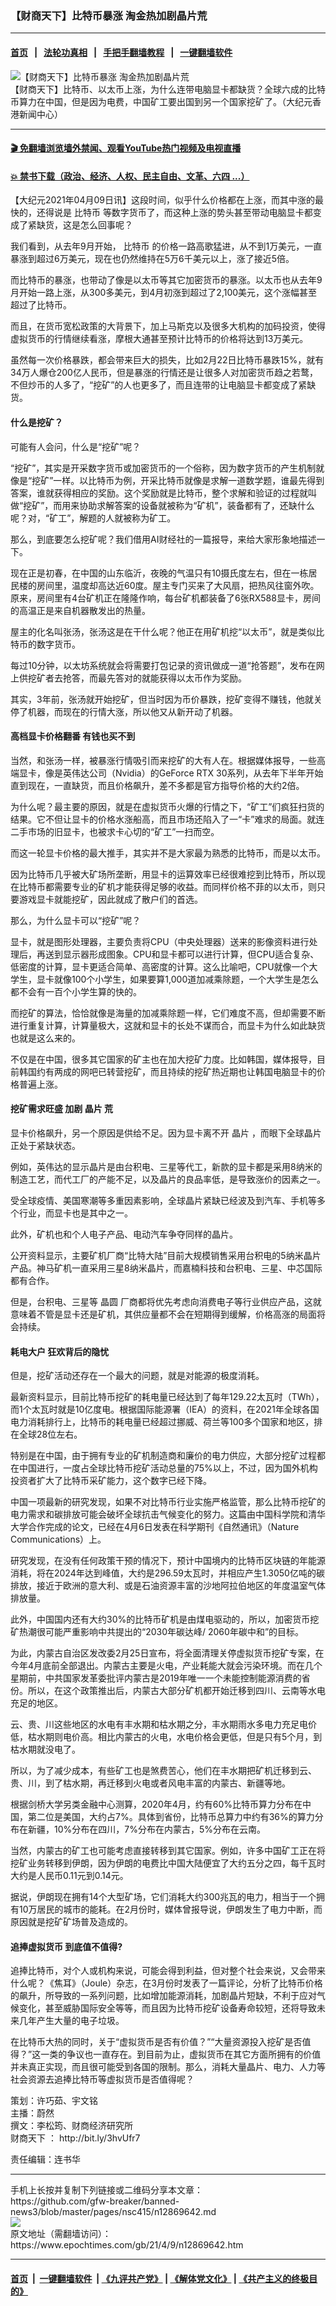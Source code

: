 ### 【财商天下】比特币暴涨 淘金热加剧晶片荒
------------------------

#### [首页](https://github.com/gfw-breaker/banned-news3/blob/master/README.md) &nbsp;&nbsp;|&nbsp;&nbsp; [法轮功真相](https://github.com/begood0513/basic/blob/master/README.md)  &nbsp;&nbsp;|&nbsp;&nbsp; [手把手翻墙教程](https://github.com/gfw-breaker/guides/wiki)  &nbsp;&nbsp;|&nbsp;&nbsp; [一键翻墙软件](https://github.com/gfw-breaker/nogfw/blob/master/README.md)  



<div><img alt="【财商天下】比特币暴涨 淘金热加剧晶片荒" class="attachment-djy_600_400 size-djy_600_400 wp-post-image" src="https://i.epochtimes.com/assets/uploads/2021/04/id12869647-0409_1200x8001-600x400.jpg"/>
<div class="caption">
 【财商天下】比特币、以太币上涨，为什么连带电脑显卡都缺货？全球六成的比特币算力在中国，但是因为电费，中国矿工要出国到另一个国家挖矿了。（大纪元香港新闻中心）
</div></div><hr/>

#### [ 🎬  免翻墙浏览墙外禁闻、观看YouTube热门视频及电视直播](https://github.com/gfw-breaker/HelloWorld)

#### [ 💥  禁书下载（政治、经济、人权、民主自由、文革、六四 ...）](https://github.com/gfw-breaker/books/blob/master/README.md)

<div><p>
 【大纪元2021年04月09日讯】这段时间，似乎什么价格都在上涨，而其中涨的最快的，还得说是
 <ok href="https://www.epochtimes.com/gb/tag/%E6%AF%94%E7%89%B9%E5%B8%81.html">
  比特币
 </ok>
 等数字货币了，而这种上涨的势头甚至带动电脑显卡都变成了紧缺货，这是怎么回事呢？
</p>
<p>
 我们看到，从去年9月开始，
 <ok href="https://www.epochtimes.com/gb/tag/%E6%AF%94%E7%89%B9%E5%B8%81.html">
  比特币
 </ok>
 的价格一路高歌猛进，从不到1万美元，一直暴涨到超过6万美元，现在也仍然维持在5万6千美元以上，涨了接近5倍。
</p>
<p>
 而比特币的暴涨，也带动了像是以太币等其它加密货币的暴涨。以太币也从去年9月开始一路上涨，从300多美元，到4月初涨到超过了2,100美元，这个涨幅甚至超过了比特币。
</p>
<p>
 而且，在货币宽松政策的大背景下，加上马斯克以及很多大机构的加码投资，使得虚拟货币的行情继续看涨，摩根大通甚至预计比特币的价格将达到13万美元。
</p>
<p>
 虽然每一次价格暴跌，都会带来巨大的损失，比如2月22日比特币暴跌15%，就有34万人爆仓200亿人民币，但是暴涨的行情还是让很多人对加密货币趋之若鹜，不但炒币的人多了，“挖矿”的人也更多了，而且连带的让电脑显卡都变成了紧缺货。
</p>
<p>
</p>
<h4>
 什么是挖矿？
</h4>
<p>
 可能有人会问，什么是“挖矿”呢？
</p>
<p>
 “挖矿”，其实是开采数字货币或加密货币的一个俗称，因为数字货币的产生机制就像是“挖矿”一样。以比特币为例，开采比特币就像是求解一道数学题，谁最先得到答案，谁就获得相应的奖励。这个奖励就是比特币，整个求解和验证的过程就叫做“挖矿”，而用来协助求解答案的设备就被称为“矿机”，装备都有了，还缺什么呢？对，“矿工”，解题的人就被称为矿工。
</p>
<p>
 那么，到底要怎么挖矿呢？我们借用AI财经社的一篇报导，来给大家形象地描述一下。
</p>
<p>
 现在正是初春，在中国的山东临沂，夜晚的气温只有10摄氏度左右，但在一栋居民楼的房间里，温度却高达近60度。屋主专门买来了大风扇，把热风往窗外吹。原来，房间里有4台矿机正在隆隆作响，每台矿机都装备了6张RX588显卡，房间的高温正是来自机器散发出的热量。
</p>
<p>
 屋主的化名叫张汤，张汤这是在干什么呢？他正在用矿机挖“以太币”，就是类似比特币的数字货币。
</p>
<p>
 每过10分钟，以太坊系统就会将需要打包记录的资讯做成一道“抢答题”，发布在网上供挖矿者去抢答，而最先答对的就能获得以太币作为奖励。
</p>
<p>
 其实，3年前，张汤就开始挖矿，但当时因为币价暴跌，挖矿变得不赚钱，他就关停了机器，而现在的行情大涨，所以他又从新开动了机器。
</p>
<h4>
 高档显卡价格翻番 有钱也买不到
</h4>
<p>
 当然，和张汤一样，被暴涨行情吸引而来挖矿的大有人在。根据媒体报导，一些高端显卡，像是英伟达公司（Nvidia）的GeForce RTX 30系列，从去年下半年开始直到现在，一直缺货，而且价格飙升，差不多都是官方指导价格的大约2倍。
</p>
<p>
 为什么呢？最主要的原因，就是在虚拟货币火爆的行情之下，“矿工”们疯狂扫货的结果。它不但让显卡的价格水涨船高，而且市场还陷入了一“卡”难求的局面。就连二手市场的旧显卡，也被求卡心切的“矿工”一扫而空。
</p>
<p>
 而这一轮显卡价格的最大推手，其实并不是大家最为熟悉的比特币，而是以太币。
</p>
<p>
 因为比特币几乎被大矿场所垄断，用显卡的运算效率已经很难挖到比特币，所以现在比特币都需要专业的矿机才能获得足够的收益。而同样价格不菲的以太币，则只要游戏显卡就能挖矿，因此就成了散户们的首选。
</p>
<p>
 那么，为什么显卡可以“挖矿”呢？
</p>
<p>
 显卡，就是图形处理器，主要负责将CPU（中央处理器）送来的影像资料进行处理后，再送到显示器形成图象。CPU和显卡都可以进行计算，但CPU适合复杂、低密度的计算，显卡更适合简单、高密度的计算。这么比喻吧，CPU就像一个大学生，显卡就像100个小学生，如果要算1,000道加减乘除题，一个大学生是怎么都不会有一百个小学生算的快的。
</p>
<p>
 而挖矿的算法，恰恰就像是海量的加减乘除题一样，它们难度不高，但却需要不断进行重复计算，计算量极大，这就和显卡的长处不谋而合，而显卡为什么如此缺货也就是这么来的。
</p>
<p>
 不仅是在中国，很多其它国家的矿主也在加大挖矿力度。比如韩国，媒体报导，目前韩国约有两成的网吧已转营挖矿，而且持续的挖矿热近期也让韩国电脑显卡的价格普遍上涨。
</p>
<h4>
 挖矿需求旺盛 加剧
 <ok href="https://www.epochtimes.com/gb/tag/%E6%99%B6%E7%89%87.html">
  晶片
 </ok>
 荒
</h4>
<p>
 显卡价格飙升，另一个原因是供给不足。因为显卡离不开
 <ok href="https://www.epochtimes.com/gb/tag/%E6%99%B6%E7%89%87.html">
  晶片
 </ok>
 ，而眼下全球晶片正处于紧缺状态。
</p>
<p>
 例如，英伟达的显示晶片是由台积电、三星等代工，新款的显卡都是采用8纳米的制造工艺，而代工厂的产能不足，以及晶片的良品率低，是导致涨价的因素之一。
</p>
<p>
 受全球疫情、美国寒潮等多重因素影响，全球晶片紧缺已经波及到汽车、手机等多个行业，而显卡也是其中之一。
</p>
<p>
 此外，矿机也和个人电子产品、电动汽车争夺同样的晶片。
</p>
<p>
 公开资料显示，主要矿机厂商“比特大陆”目前大规模销售采用台积电的5纳米晶片产品。神马矿机一直采用三星8纳米晶片，而嘉楠科技和台积电、三星、中芯国际都有合作。
</p>
<p>
 但是，台积电、三星等
 <ok href="https://www.epochtimes.com/gb/tag/%E6%99%B6%E5%9C%86.html">
  晶圆
 </ok>
 厂商都将优先考虑向消费电子等行业供应产品，这就意味着不管是显卡还是矿机，其供应量都不会在短期得到缓解，价格高涨的局面将会持续。
</p>
<h4>
 耗电大户 狂欢背后的隐忧
</h4>
<p>
 但是，挖矿活动还存在一个最大的问题，就是对能源的极度消耗。
</p>
<p>
 最新资料显示，目前比特币挖矿的耗电量已经达到了每年129.22太瓦时（TWh），而1个太瓦时就是10亿度电。根据国际能源署（IEA）的资料，在2021年全球各国电力消耗排行上，比特币的耗电量已经超过挪威、荷兰等100多个国家和地区，排在全球28位左右。
</p>
<p>
 特别是在中国，由于拥有专业的矿机制造商和廉价的电力供应，大部分挖矿过程都在中国进行，一度占全球比特币挖矿活动总量的75%以上，不过，因为国外机构投资者扩大了比特币采矿能力，这个数字已经下降。
</p>
<p>
 中国一项最新的研究发现，如果不对比特币行业实施严格监管，那么比特币挖矿的电力需求和碳排放可能会破坏全球抗击气候变化的努力。这篇由中国科学院和清华大学合作完成的论文，已经在4月6日发表在科学期刊《自然通讯》（Nature Communications）上。
</p>
<p>
 研究发现，在没有任何政策干预的情况下，预计中国境内的比特币区块链的年能源消耗，将在2024年达到峰值，大约是296.59太瓦时，并相应产生1.3050亿吨的碳排放，接近于欧洲的意大利、或是石油资源丰富的沙地阿拉伯地区的年度温室气体排放量。
</p>
<p>
 此外，中国国内还有大约30%的比特币矿机是由煤电驱动的，所以，加密货币挖矿热潮很可能严重影响中共提出的“2030年碳达峰/ 2060年碳中和”的目标。
</p>
<p>
 为此，内蒙古自治区发改委2月25日宣布，将全面清理关停虚拟货币挖矿专案，在今年4月底前全部退出。内蒙古主要是火电，产业耗能大就会污染环境。而在几个星期前，中共国家发革委批评内蒙古是2019年唯一一个未能控制能源消费的省份。所以，在这个政策推出后，内蒙古大部分矿机都开始迁移到四川、云南等水电充足的地区。
</p>
<p>
 云、贵、川这些地区的水电有丰水期和枯水期之分，丰水期雨水多电力充足电价低，枯水期则电价高。相比内蒙古的火电，水电价格会更低，但是只有5个月，到枯水期就没电了。
</p>
<p>
 所以，为了减少成本，有些矿工也是煞费苦心，他们在丰水期把矿机迁移到云、贵、川，到了枯水期，再迁移到火电或者风电丰富的内蒙古、新疆等地。
</p>
<p>
 根据剑桥大学另类金融中心测算，2020年4月，约有60%比特币算力分布在中国，第二位是美国，大约占7%。具体到省份，比特币总算力中约有36%的算力分布在新疆，10%分布在四川，7%分布在内蒙古，5%分布在云南。
</p>
<p>
 当然，内蒙古的矿工也可能考虑直接转移到其它国家。例如，许多中国矿工正在将挖矿业务转移到伊朗，因为伊朗的电费比中国大陆便宜了大约五分之四，每千瓦时大约是人民币0.11元到0.14元。
</p>
<p>
 据说，伊朗现在拥有14个大型矿场，它们消耗大约300兆瓦的电力，相当于一个拥有10万居民的城市的能耗。在2月份时，媒体曾报导说，伊朗发生了电力中断，而原因就是挖矿矿场普及造成的。
</p>
<h4>
 追捧虚拟货币 到底值不值得?
</h4>
<p>
 追捧比特币，对个人或机构来说，可能会得到利益，但对整个社会来说，又会带来什么呢？《焦耳》（Joule）杂志，在3月份时发表了一篇评论，分析了比特币价格的飙升，所导致的一系列问题，比如增加能源消耗，加剧晶片短缺，不利于应对气候变化，甚至威胁国际安全等等，而且因为比特币挖矿设备寿命较短，还将导致未来几年产生大量的电子垃圾。
</p>
<p>
 在比特币大热的同时，关于“虚拟货币是否有价值？”“大量资源投入挖矿是否值得？”这一类的争议也一直存在。到目前为止，虚拟货币在其它方面所拥有的价值并未真正实现，而且很可能受到各国的限制。那么，消耗大量晶片、电力、人力等社会资源去追捧比特币等虚拟货币是否值得呢？
</p>
<p>
 策划：许巧茹、宇文铭
 <br/>
 主播：蔚然
 <br/>
 撰文：李松筠、财商经济研究所
 <br/>
 <ok href="https://www.epochtimes.com/gb/tag/%E8%B4%A2%E5%95%86%E5%A4%A9%E4%B8%8B.html">
  财商天下
 </ok>
 ：
 <ok href="http://bit.ly/3hvUfr7">
  http://bit.ly/3hvUfr7
 </ok>
</p>
<p>
 责任编辑：连书华
</p>
</div>
<hr/>
手机上长按并复制下列链接或二维码分享本文章：<br/>
https://github.com/gfw-breaker/banned-news3/blob/master/pages/nsc415/n12869642.md <br/>
<a href='https://github.com/gfw-breaker/banned-news3/blob/master/pages/nsc415/n12869642.md'><img src='https://github.com/gfw-breaker/banned-news3/blob/master/pages/nsc415/n12869642.md.png'/></a> <br/>
原文地址（需翻墙访问）：https://www.epochtimes.com/gb/21/4/9/n12869642.htm


------------------------
#### [首页](https://github.com/gfw-breaker/banned-news3/blob/master/README.md) &nbsp;|&nbsp; [一键翻墙软件](https://github.com/gfw-breaker/nogfw/blob/master/README.md) &nbsp;| [《九评共产党》](https://github.com/gfw-breaker/9ping.md/blob/master/README.md#九评之一评共产党是什么) | [《解体党文化》](https://github.com/gfw-breaker/jtdwh.md/blob/master/README.md) | [《共产主义的终极目的》](https://github.com/gfw-breaker/gczydzjmd.md/blob/master/README.md)


<img src='http://gfw-breaker.win/banned-news3/pages/nsc415/n12869642.md' width='0px' height='0px'/>